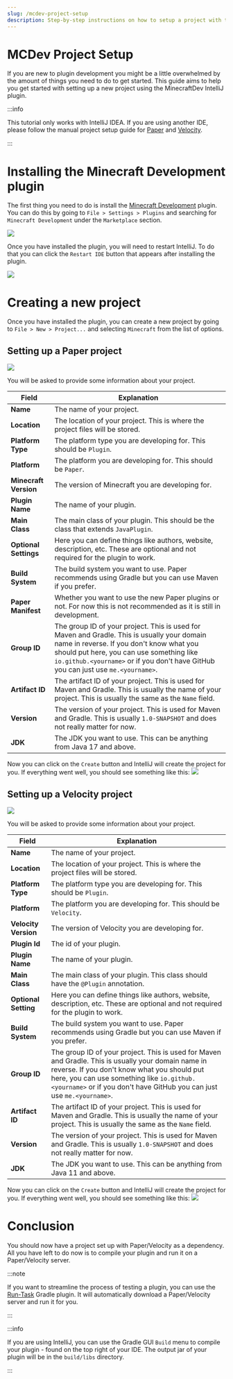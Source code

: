```yaml
---
slug: /mcdev-project-setup
description: Step-by-step instructions on how to setup a project with the MinecraftDev IntelliJ plugin.
---
```


# MCDev Project Setup
If you are new to plugin development you might be a little overwhelmed by the amount of things you need to do to get started.
This guide aims to help you get started with setting up a new project using the MinecraftDev IntelliJ plugin.

:::info

This tutorial only works with IntelliJ IDEA. If you are using another IDE, please follow the manual project setup guide for [Paper](../../paper/dev/project-setup) and [Velocity](../../velocity/dev/creating-your-first-plugin).

:::

# Installing the Minecraft Development plugin
The first thing you need to do is install the [Minecraft Development](https://plugins.jetbrains.com/plugin/8327-minecraft-development) plugin.
You can do this by going to `File > Settings > Plugins` and searching for `Minecraft Development` under the `Marketplace` section.

![](assets/installing-plugin.png)

Once you have installed the plugin, you will need to restart IntelliJ.
To do that you can click the `Restart IDE` button that appears after installing the plugin.

![](assets/restart-ide.png)

# Creating a new project
Once you have installed the plugin, you can create a new project by going to `File > New > Project...` and selecting `Minecraft` from the list of options.

## Setting up a Paper project

![](assets/new-project-paper.png)

You will be asked to provide some information about your project.

| Field                 | Explanation                                                                                                                                                                                                                                                               |
|-----------------------|---------------------------------------------------------------------------------------------------------------------------------------------------------------------------------------------------------------------------------------------------------------------------|
| **Name**              | The name of your project.                                                                                                                                                                                                                                                 |
| **Location**          | The location of your project. This is where the project files will be stored.                                                                                                                                                                                             |
| **Platform Type**     | The platform type you are developing for. This should be `Plugin`.                                                                                                                                                                                                        |
| **Platform**          | The platform you are developing for. This should be `Paper`.                                                                                                                                                                                                              |
| **Minecraft Version** | The version of Minecraft you are developing for.                                                                                                                                                                                                                          |
| **Plugin Name**       | The name of your plugin.                                                                                                                                                                                                                                                  |
| **Main Class**        | The main class of your plugin. This should be the class that extends `JavaPlugin`.                                                                                                                                                                                        |
| **Optional Settings** | Here you can define things like authors, website, description, etc. These are optional and not required for the plugin to work.                                                                                                                                           |
| **Build System**      | The build system you want to use. Paper recommends using Gradle but you can use Maven if you prefer.                                                                                                                                                                      |
| **Paper Manifest**    | Whether you want to use the new Paper plugins or not. For now this is not recommended as it is still in development.                                                                                                                                                      |
| **Group ID**          | The group ID of your project. This is used for Maven and Gradle. This is usually your domain name in reverse. If you don't know what you should put here, you can use something like `io.github.<yourname>` or if you don't have GitHub you can just use `me.<yourname>`. |
| **Artifact ID**       | The artifact ID of your project. This is used for Maven and Gradle. This is usually the name of your project. This is usually the same as the `Name` field.                                                                                                               |
| **Version**           | The version of your project. This is used for Maven and Gradle. This is usually `1.0-SNAPSHOT` and does not really matter for now.                                                                                                                                        |
| **JDK**               | The JDK you want to use. This can be anything from Java 17 and above.                                                                                                                                                                                                     |

Now you can click on the `Create` button and IntelliJ will create the project for you.
If everything went well, you should see something like this:
![](assets/paper-plugin-overview.png)

## Setting up a Velocity project

![](assets/new-project-velocity.png)

You will be asked to provide some information about your project.

| Field                | Explanation                                                                                                                                                                                                                                                               |
|----------------------|---------------------------------------------------------------------------------------------------------------------------------------------------------------------------------------------------------------------------------------------------------------------------|
| **Name**             | The name of your project.                                                                                                                                                                                                                                                 |
| **Location**         | The location of your project. This is where the project files will be stored.                                                                                                                                                                                             |
| **Platform Type**    | The platform type you are developing for. This should be `Plugin`.                                                                                                                                                                                                        |
| **Platform**         | The platform you are developing for. This should be `Velocity`.                                                                                                                                                                                                           |
| **Velocity Version** | The version of Velocity you are developing for.                                                                                                                                                                                                                           |
| **Plugin Id**        | The id of your plugin.                                                                                                                                                                                                                                                    |
| **Plugin Name**      | The name of your plugin.                                                                                                                                                                                                                                                  |
| **Main Class**       | The main class of your plugin. This class should have the `@Plugin` annotation.                                                                                                                                                                                           |
| **Optional Setting** | Here you can define things like authors, website, description, etc. These are optional and not required for the plugin to work.                                                                                                                                           |
| **Build System**     | The build system you want to use. Paper recommends using Gradle but you can use Maven if you prefer.                                                                                                                                                                      |
| **Group ID**         | The group ID of your project. This is used for Maven and Gradle. This is usually your domain name in reverse. If you don't know what you should put here, you can use something like `io.github.<yourname>` or if you don't have GitHub you can just use `me.<yourname>`. |
| **Artifact ID**      | The artifact ID of your project. This is used for Maven and Gradle. This is usually the name of your project. This is usually the same as the `Name` field.                                                                                                               |
| **Version**          | The version of your project. This is used for Maven and Gradle. This is usually `1.0-SNAPSHOT` and does not really matter for now.                                                                                                                                        |
| **JDK**              | The JDK you want to use. This can be anything from Java 11 and above.                                                                                                                                                                                                     |

Now you can click on the `Create` button and IntelliJ will create the project for you.
If everything went well, you should see something like this:
![](assets/velocity-plugin-overview.png)

# Conclusion

You should now have a project set up with Paper/Velocity as a dependency.
All you have left to do now is to compile your plugin and run it on a Paper/Velocity server.

:::note

If you want to streamline the process of testing a plugin, you can use the [Run-Task](https://github.com/jpenilla/run-task) Gradle plugin.
It will automatically download a Paper/Velocity server and run it for you.

:::

:::info

If you are using IntelliJ, you can use the Gradle GUI `Build` menu to compile your plugin - found on the top right of your IDE.
The output jar of your plugin will be in the `build/libs` directory.

:::
